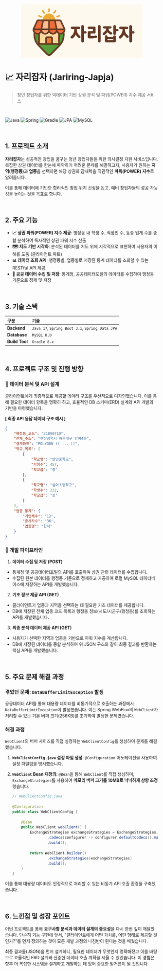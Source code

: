 <p align="center">
  <img src="./title.png" width="400" alt="자리잡자 프로젝트 타이틀 이미지"/>
</p>

# 📈 자리잡자 (Jariring-Japja)

> 청년 창업자를 위한 빅데이터 기반 상권 분석 및 파워(POWER) 지수 제공 서비스

<br>

![Java](https://img.shields.io/badge/Java-17-007396?logo=openjdk&logoColor=white)
![Spring](https://img.shields.io/badge/Spring_Boot-3.x-6DB33F?logo=spring&logoColor=white)
![Gradle](https://img.shields.io/badge/Gradle-8.x-02303A?logo=gradle&logoColor=white)
![JPA](https://img.shields.io/badge/Spring_Data_JPA-3.x-6DB33F?logo=spring&logoColor=white)
![MySQL](https://img.shields.io/badge/MySQL-8.0-4479A1?logo=mysql&logoColor=white)

<br>

## 1. 프로젝트 소개

**자리잡자**는 성공적인 창업을 꿈꾸는 청년 창업자들을 위한 의사결정 지원 서비스입니다. 복잡한 상권 데이터를 한눈에 파악하기 어려운 문제를 해결하고자, 사용자가 원하는 **지역(행정동)과 업종**을 선택하면 해당 상권의 잠재력을 직관적인 **파워(POWER) 지수**로 알려줍니다.

이를 통해 데이터에 기반한 합리적인 창업 위치 선정을 돕고, 예비 창업자들의 성공 가능성을 높이는 것을 목표로 합니다.

<br>

## 2. 주요 기능

- **📈 상권 파워(POWER) 지수 제공**: 행정동 내 학생 수, 직장인 수, 동종 업계 수를 종합 분석하여 독자적인 상권 파워 지수 산출
- **🗺️ 지도 기반 시각화**: 분석된 데이터를 지도 위에 시각적으로 표현하여 사용자의 이해를 도움 (클라이언트 파트)
- **📊 데이터 조회 API**: 행정동별, 업종별로 저장된 통계 데이터를 조회할 수 있는 RESTful API 제공
- **💾 공공 데이터 수집 및 저장**: 통계청, 공공데이터포털의 데이터를 수집하여 행정동 기준으로 정제 및 저장

<br>

## 3. 기술 스택

| 구분 | 기술 |
| :--- | :--- |
| **Backend** | `Java 17`, `Spring Boot 3.x`, `Spring Data JPA` |
| **Database** | `MySQL 8.0` |
| **Build Tool** | `Gradle 8.x` |

<br>

## 4. 프로젝트 구조 및 진행 방향

### 🔹 데이터 분석 및 API 설계
클라이언트에게 최종적으로 제공할 데이터 구조를 우선적으로 디자인했습니다. 이를 통해 필요한 데이터 항목을 명확히 하고, 효율적인 DB 스키마(ERD) 설계와 API 개발의 기반을 마련했습니다.

**[ 최종 API 응답 데이터 구조 예시 ]**
```json
{
    "행정동_코드": "21090710",
    "전체_주소": "부산광역시 해운대구 반여4동",
    "경계좌표": "POLYGON (( ... ))",
    "학교_목록": [
        {
            "학교명": "반안중학교",
            "학생수": 457,
            "학교급": "중"
        },
        {
            "학교명": "삼어초등학교",
            "학생수": 332,
            "학교급": "초"
        }
    ],
    "업종_통계": {
        "기업체수": "12",
        "종사자수": "36",
        "업종명": "한식"
    }
}
```

### 🔹 개발 파이프라인
1.  **데이터 수집 및 저장 (POST)**
- 통계청 및 공공데이터포털의 API를 호출하여 상권 관련 데이터를 수집합니다.
- 수집된 원본 데이터를 행정동 기준으로 정제하고 가공하여 로컬 MySQL 데이터베이스에 저장하는 API를 개발했습니다.

2.  **기초 정보 제공 API (GET)**
- 클라이언트가 업종과 지역을 선택하는 데 필요한 기초 데이터를 제공합니다.
- DB에 저장된 전체 업종 코드 목록과 행정동 정보(시도/시군구/행정동)를 조회하는 API를 개발했습니다.

3.  **최종 분석 데이터 제공 API (GET)**
- 사용자가 선택한 지역과 업종을 기반으로 파워 지수를 계산합니다.
- DB에 저장된 데이터를 종합 분석하여 위 JSON 구조와 같이 최종 결과를 반환하는 핵심 API를 개발했습니다.

<br>

## 5. 주요 문제 해결 과정

### 겪었던 문제: `DataBufferLimitException` 발생
공공데이터 API를 통해 대용량 데이터를 비동기적으로 호출하는 과정에서 `DataBufferLimitException`이 발생했습니다. 이는 Spring WebFlux의 `WebClient`가 처리할 수 있는 기본 버퍼 크기(256KB)를 초과하여 발생한 문제였습니다.

### 해결 과정
`WebClient`의 버퍼 사이즈를 직접 설정하는 `WebClientConfig`를 생성하여 문제를 해결했습니다.

1.  **`WebClientConfig.java` 설정 파일 생성**: `@Configuration` 어노테이션을 사용하여 설정 파일임을 명시했습니다.
2.  **`WebClient` Bean 재정의**: `@Bean`을 통해 `WebClient`를 직접 생성하며, `ExchangeStrategies`를 사용하여 **메모리 버퍼 크기를 10MB로 넉넉하게 상향 조정**했습니다.

    ```java
    // WebClientConfig.java

    @Configuration
    public class WebClientConfig {

        @Bean
        public WebClient webClient() {
            ExchangeStrategies exchangeStrategies = ExchangeStrategies.builder()
                    .codecs(configurer -> configurer.defaultCodecs().maxInMemorySize(10 * 1024 * 1024)) // 10MB
                    .build();

            return WebClient.builder()
                    .exchangeStrategies(exchangeStrategies)
                    .build();
        }
    }
    ```
이를 통해 대용량 데이터도 안정적으로 처리할 수 있는 비동기 API 호출 환경을 구축했습니다.

<br>

## 6. 느낀점 및 성장 포인트

이번 프로젝트를 통해 **요구사항 분석과 데이터 설계의 중요성**을 다시 한번 깊이 깨달았습니다. 단순히 기능 구현에 앞서, "클라이언트에게 어떤 가치를, 어떤 형태로 제공할 것인가?"를 먼저 정의하는 것이 모든 개발 과정의 나침반이 된다는 것을 배웠습니다.

최종 결과물(JSON)을 먼저 설계하니, 필요한 데이터가 무엇인지 명확해졌고 이를 바탕으로 효율적인 ERD 설계와 신중한 데이터 호출 계획을 세울 수 있었습니다. 이 경험은 향후 더 복잡한 시스템을 설계하고 개발하는 데 있어 중요한 밑거름이 될 것입니다.
